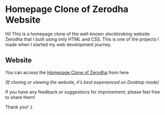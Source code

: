 # Homepage Clone of Zerodha Website

Hi! This is a homepage clone of the well-known stockbroking website Zerodha that I built using only HTML and CSS. This is one of the projects I made when I started my web development journey.

## Website
You can access the [Homepage Clone of Zerodha](https://zerodhahomepage.curioushiva.in/) from here

*(If cloning or viewing the website, it’s best experienced on Desktop mode)*

If you have any feedback or suggestions for improvement, please feel free to share them!

Thank you! :)
